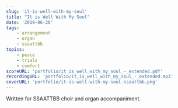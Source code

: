 ```yaml
---
slug: 'it-is-well-with-my-soul'
title: "It is Well With My Soul"
date: '2019-06-20'
tags: 
    - arrangement
    - organ
    - ssaattbb
topics: 
    - peace
    - trials
    - comfort
scoreURL: 'portfolio/it_is_well_with_my_soul_-_extended.pdf'
recordingURL: 'portfolio/it_is_well_with_my_soul_-_extended.mp3'
coverURL: 'portfolio/it-is-well-with-my-soul-ssaattbb.png'
---
```


Written for SSAATTBB choir and organ accompaniment.